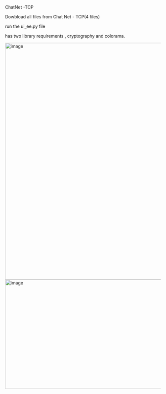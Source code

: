 ChatNet -TCP 

Dowbload all files from Chat Net - TCP(4 files) 

run the ui_ee.py file 

has two library requirements ,  cryptography and colorama.

<img width="1009" height="764" alt="image" src="https://github.com/user-attachments/assets/69e41893-5e90-403b-b71c-a1a3d7042658" />

<img width="1390" height="353" alt="image" src="https://github.com/user-attachments/assets/109e59eb-3085-4427-9373-e46a63010860" />




